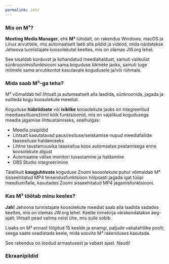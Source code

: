 ```yaml
---
permalink: /et/
---
```

  
### Mis on M³?

**Meeting Media Manager**, ehk **M³** lühidalt, on rakendus Windows, macOS ja Linux arvutitele, mis automaatselt laeb alla pildid ja videod, mida näidatakse Jehoova tunnistajate koosolekutel keeltes, mis on olemas JW.org lehel.

See sisaldab korduvat ja kohandatud meediahaldust, samuti valikulist sünkroonimisfunktsiooni sama koguduse liikmete jaoks, samuti tuge mitmele sama arvutikontot kasutavale kogudusele ja/või rühmale.

### Mida saab M³-ga teha?

M³ võimaldab teil lihtsalt ja automaatselt alla laadida, sünkroonida, jagada ja esitleda kogu koosolekute meediat.

Koguduse **hübriidsete** või **isiklike** koosolekute jaoks on integreeritud meediaesitlusrežiimil kõik funktsioonid, mis on vajalikud kogudusega meedia jagamise lihtsustamiseks, sealhulgas:

- Meedia pisipildid
- Lihtsalt kasutatavad pausi/esituse/seiskamise nupud meediafailide taasesituse haldamiseks
- Lihtne taustamuusika taasesitus koos automaatse peatamisega enne koosolekute algust
- Automaatne välise monitori tuvastamine ja haldamine
- OBS Studio integreerimine

Täielikult **kaugjuhtivate** koguduse Zoomi koosolekute puhul võimaldab M³ sisseehitatud MP4 teisendusfunktsioon hõlpsasti jagada igat tüüpi meediumifaile, kasutades Zoomi sisseehitatud MP4 jagamisfunktsiooni.

### Kas M³ töötab minu keeles?

**Jah!** Jehoova tunnistajate koosolekute meediat saab alla laadida sadades keeltes, mis on olemas JW.org lehel. Keelte nimekirja värskendatakse aeg-ajalt; lihtsalt pead valima neist ühe, mis sulle sobib.

Lisaks on M³ ennast tõlgitud 15 keelde ja enamgi, paljude vabatahtlike poolt; seega saate seadistada keele, mida soovite M³ rakenduses kasutada.

See rakendus on loodud armastusest ja vabast ajast. Naudi!

### Ekraanipildid
